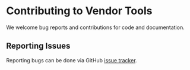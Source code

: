 # Contributing to Vendor Tools

We welcome bug reports and contributions for code and documentation.

## Reporting Issues

Reporting bugs can be done via GitHub [issue tracker](https://github.com/vendortools/issues).
